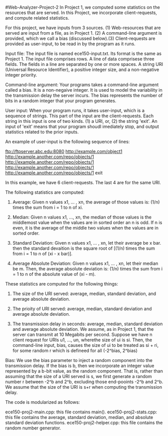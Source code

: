 #Web-Analyzer-Project-2
In Project 1, we computed some statistics on the resources that are served. In this Project, we incorporate client-requests, and compute related statistics.

For this project, we have inputs from 3 sources. (1) Web-resources that are served are input from a file, as in Project 1. (2) A command-line argument is provided, which we call a bias (discussed below).(3) Client-requests are provided as user-input, to be read in by the program as it runs. 

Input file: The input file is named ece150-input.txt. Its format is the same as Project 1. The input file comprises rows. A line of data comprisese three fields. The fields in a line are separated by one or more spaces. A string URI (Universal Resource Identifier), a positive integer size, and a non-negative integer priority.

Command-line argument: Your programs takes a command-line argument called a bias. It is a non-negaive integer. It is used to model the variability in the transmission delay the server incurs. The bias represents the number of bits in a random integer that your program generates. 

User input: When your program runs, it takes user-input, which is a sequence of strings. This part of the input are the client-requests. Each string in this input is one of two kinds. (1) a URI, or, (2) the string 'exit'. An input of 'exit' means that your program shoudl imediately stop, and output statistics related to the prior inputs.

An example of user-input is the following sequence of lines:

ftp://ftpserver.abc.edu:8080 
http://example.com/object1 
http://example.another.com/repo/objects/1
http://example.another.com/repo/objects/1 
http://example.another.com/repo/objects/1 
http://example.another.com/repo/objects/1 
exit 

In this example, we have 6 client-requests. The last 4 are for the same URI.

The following statistics are computed:

1. Average: 
Given n values x1, ... , xn, the average of those values is: (1/n) times the sum from i = 1 to n of xi.

2. Median:
Given n values x1, ..., xn, the median of those values is the middlemost value when the values are in sorted order an n is odd. If n is even, it is the average of the middle two values when the values are in sorted order.

3. Standard Deviation:
Given n values x1, ... , xn, let their average be x bar. then the standard devaition is the square root of [(1/n) times the sum from i = 1 to n of (xi - x bar)].

4. Average Absolute Deviation:
Given n values x1, ... , xn, let their median be m. Then, the average absolute deviation is: (1/n) times the sum from i = 1 to n of the absolute value of (xi - m).

These statistics are computed for the following things:

1. The size of the URI served: average, median, standard deviation, and average absolute deviation.

2. The prioity of URI served: average, median, standard deviation and average absolute deviation.

3. The transmission delay in seconds: average, median, standard deviation and average absolute deviation. We assume, as in Project 1, that the server can transmit at 10 Megabits per second. Suppose we have n client request for URIs u1, ..., un, wherethe size of ui is si. Then, the command-line input, bias, causes the size of ui to be treated as si + ri, for some random r which is defineed for all (-2^bias, 2^bias)

Bias: We use the bias parameter to inject a random component into the transmission delay. If the bias is b, then we incorporate an integer value represented by a b-bit value, as the random component. That is, rather than assuming that the size of a URI served is s, we first generate a random number r between -2^b and 2^b, excluding those end-pooints -2^b and 2^b. We assume that the size of the URI is s+r when computing the transmission delay.

The code is modularized as follows:

ece150-proj2-main.cpp: this file contains main().
ece150-proj2-stats.cpp: this file contains the average, standard deviation, median, and absolute standard deviation functions.
ece150-proj2-helper.cpp: this file contains the random number generator.

